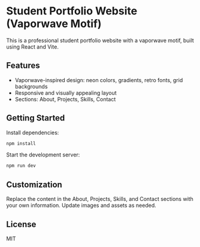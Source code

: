 
# Student Portfolio Website (Vaporwave Motif)

This is a professional student portfolio website with a vaporwave motif, built using React and Vite.

## Features
- Vaporwave-inspired design: neon colors, gradients, retro fonts, grid backgrounds
- Responsive and visually appealing layout
- Sections: About, Projects, Skills, Contact

## Getting Started
Install dependencies:

```sh
npm install
```

Start the development server:

```sh
npm run dev
```

## Customization
Replace the content in the About, Projects, Skills, and Contact sections with your own information. Update images and assets as needed.

## License
MIT
